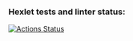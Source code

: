 ### Hexlet tests and linter status:
[![Actions Status](https://github.com/Wlad999Qw/java-project-61/actions/workflows/hexlet-check.yml/badge.svg)](https://github.com/Wlad999Qw/java-project-61/actions)